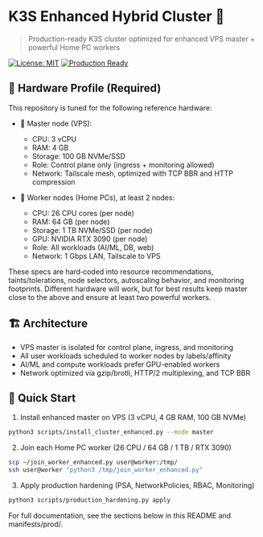 # K3S Enhanced Hybrid Cluster 🚀

> Production-ready K3S cluster optimized for enhanced VPS master + powerful Home PC workers

[![License: MIT](https://img.shields.io/badge/License-MIT-yellow.svg)](https://opensource.org/licenses/MIT)
[![Production Ready](https://img.shields.io/badge/Production-Ready-green)](https://github.com/KomarovAI/k3s-network-aware-cluster)

## 🧩 Hardware Profile (Required)

This repository is tuned for the following reference hardware:

- 🔹 Master node (VPS):
  - CPU: 3 vCPU
  - RAM: 4 GB
  - Storage: 100 GB NVMe/SSD
  - Role: Control plane only (ingress + monitoring allowed)
  - Network: Tailscale mesh, optimized with TCP BBR and HTTP compression

- 🔹 Worker nodes (Home PCs), at least 2 nodes:
  - CPU: 26 CPU cores (per node)
  - RAM: 64 GB (per node)
  - Storage: 1 TB NVMe/SSD (per node)
  - GPU: NVIDIA RTX 3090 (per node)
  - Role: All workloads (AI/ML, DB, web)
  - Network: 1 Gbps LAN, Tailscale to VPS

These specs are hard‑coded into resource recommendations, taints/tolerations, node selectors, autoscaling behavior, and monitoring footprints. Different hardware will work, but for best results keep master close to the above and ensure at least two powerful workers.

## 🏗️ Architecture

- VPS master is isolated for control plane, ingress, and monitoring
- All user workloads scheduled to worker nodes by labels/affinity
- AI/ML and compute workloads prefer GPU-enabled workers
- Network optimized via gzip/brotli, HTTP/2 multiplexing, and TCP BBR

## 🚀 Quick Start

1) Install enhanced master on VPS (3 vCPU, 4 GB RAM, 100 GB NVMe)
```bash
python3 scripts/install_cluster_enhanced.py --mode master
```

2) Join each Home PC worker (26 CPU / 64 GB / 1 TB / RTX 3090)
```bash
scp ~/join_worker_enhanced.py user@worker:/tmp/
ssh user@worker "python3 /tmp/join_worker_enhanced.py"
```

3) Apply production hardening (PSA, NetworkPolicies, RBAC, Monitoring)
```bash
python3 scripts/production_hardening.py apply
```

For full documentation, see the sections below in this README and manifests/prod/.
